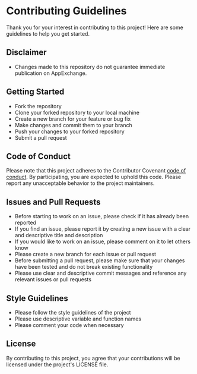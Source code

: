 # Contributing Guidelines
Thank you for your interest in contributing to this project! Here are some guidelines to help you get started.

## Disclaimer
- Changes made to this repository do not guarantee immediate publication on AppExchange.

## Getting Started
- Fork the repository
- Clone your forked repository to your local machine
- Create a new branch for your feature or bug fix
- Make changes and commit them to your branch
- Push your changes to your forked repository
- Submit a pull request

## Code of Conduct
Please note that this project adheres to the Contributor Covenant [code of conduct](https://github.com/SalesforceLabs/record-hunter/blob/main/CODE_OF_CONDUCT.md). By participating, you are expected to uphold this code. Please report any unacceptable behavior to the project maintainers.

## Issues and Pull Requests
- Before starting to work on an issue, please check if it has already been reported
- If you find an issue, please report it by creating a new issue with a clear and descriptive title and description
- If you would like to work on an issue, please comment on it to let others know
- Please create a new branch for each issue or pull request
- Before submitting a pull request, please make sure that your changes have been tested and do not break existing functionality
- Please use clear and descriptive commit messages and reference any relevant issues or pull requests

## Style Guidelines
- Please follow the style guidelines of the project
- Please use descriptive variable and function names
- Please comment your code when necessary

## License
By contributing to this project, you agree that your contributions will be licensed under the project's LICENSE file.
